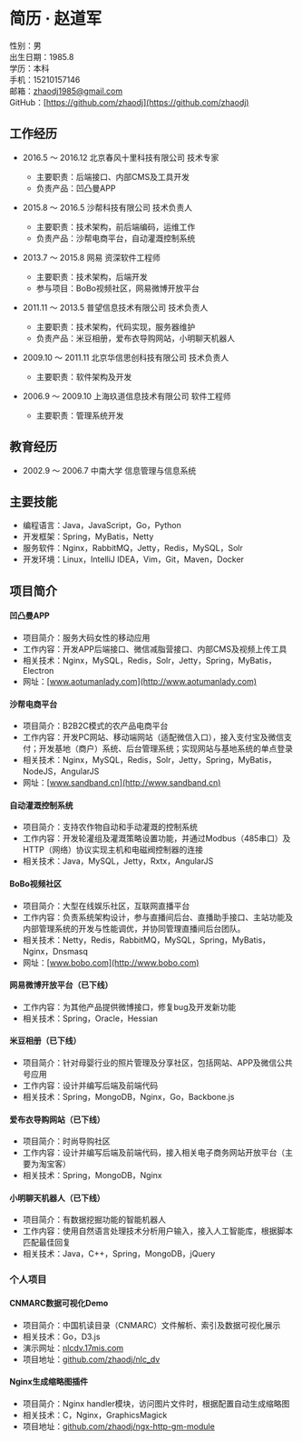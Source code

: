 # 简历 ‧ 赵道军
  
性别：男  
出生日期：1985.8    
学历：本科    
手机：15210157146   
邮箱：zhaodj1985@gmail.com  
GitHub：[https://github.com/zhaodj](https://github.com/zhaodj)

## 工作经历

- 2016.5 ～ 2016.12 北京春风十里科技有限公司 技术专家
	- 主要职责：后端接口、内部CMS及工具开发
	- 负责产品：凹凸曼APP

- 2015.8 ～ 2016.5 沙帮科技有限公司 技术负责人
    - 主要职责：技术架构，前后端编码，运维工作
    - 负责产品：沙帮电商平台，自动灌溉控制系统

- 2013.7 ～ 2015.8 网易 资深软件工程师
	- 主要职责：技术架构，后端开发
	- 参与项目：BoBo视频社区，网易微博开放平台

- 2011.11 ～ 2013.5 普望信息技术有限公司 技术负责人  
	- 主要职责：技术架构，代码实现，服务器维护
	- 负责产品：米豆相册，爱布衣导购网站，小明聊天机器人
	
- 2009.10 ～ 2011.11 北京华信思创科技有限公司 技术负责人
	- 主要职责：软件架构及开发

- 2006.9 ～ 2009.10 上海玖道信息技术有限公司 软件工程师
	- 主要职责：管理系统开发

## 教育经历

- 2002.9 ～ 2006.7 中南大学 信息管理与信息系统

## 主要技能
- 编程语言：Java，JavaScript，Go，Python
- 开发框架：Spring，MyBatis，Netty
- 服务软件：Nginx，RabbitMQ，Jetty，Redis，MySQL，Solr
- 开发环境：Linux，IntelliJ IDEA，Vim，Git，Maven，Docker

## 项目简介

#### 凹凸曼APP

- 项目简介：服务大码女性的移动应用
- 工作内容：开发APP后端接口、微信减脂营接口、内部CMS及视频上传工具
- 相关技术：Nginx，MySQL，Redis，Solr，Jetty，Spring，MyBatis，Electron
- 网址：[www.aotumanlady.com](http://www.aotumanlady.com)

#### 沙帮电商平台

- 项目简介：B2B2C模式的农产品电商平台
- 工作内容：开发PC网站、移动端网站（适配微信入口），接入支付宝及微信支付；开发基地（商户）系统、后台管理系统；实现网站与基地系统的单点登录
- 相关技术：Nginx，MySQL，Redis，Solr，Jetty，Spring，MyBatis，NodeJS，AngularJS
- 网址：[www.sandband.cn](http://www.sandband.cn)

#### 自动灌溉控制系统

- 项目简介：支持农作物自动和手动灌溉的控制系统
- 工作内容：开发轮灌组及灌溉策略设置功能，并通过Modbus（485串口）及 HTTP（网络）协议实现主机和电磁阀控制器的连接
- 相关技术：Java，MySQL，Jetty，Rxtx，AngularJS

#### BoBo视频社区

- 项目简介：大型在线娱乐社区，互联网直播平台
- 工作内容：负责系统架构设计，参与直播间后台、直播助手接口、主站功能及内部管理系统的开发与性能调优，并协同管理直播间后台团队。
- 相关技术：Netty，Redis，RabbitMQ，MySQL，Spring，MyBatis，Nginx，Dnsmasq
- 网址：[www.bobo.com](http://www.bobo.com)

#### 网易微博开放平台（已下线）

- 工作内容：为其他产品提供微博接口，修复bug及开发新功能
- 相关技术：Spring，Oracle，Hessian

#### 米豆相册（已下线）

- 项目简介：针对母婴行业的照片管理及分享社区，包括网站、APP及微信公共号应用
- 工作内容：设计并编写后端及前端代码
- 相关技术：Spring，MongoDB，Nginx，Go，Backbone.js

#### 爱布衣导购网站（已下线）

- 项目简介：时尚导购社区
- 工作内容：设计并编写后端及前端代码，接入相关电子商务网站开放平台（主要为淘宝客）
- 相关技术：Spring，MongoDB，Nginx

#### 小明聊天机器人（已下线）

- 项目简介：有数据挖掘功能的智能机器人
- 工作内容：使用自然语言处理技术分析用户输入，接入人工智能库，根据脚本匹配最佳回复
- 相关技术：Java，C++，Spring，MongoDB，jQuery

### 个人项目

#### CNMARC数据可视化Demo

- 项目简介：中国机读目录（CNMARC）文件解析、索引及数据可视化展示
- 相关技术：Go，D3.js
- 演示网址：[nlcdv.17mis.com](http://nlcdv.17mis.com/)
- 项目地址：[github.com/zhaodj/nlc_dv](https://github.com/zhaodj/nlc_dv)


#### Nginx生成缩略图插件

- 项目简介：Nginx handler模块，访问图片文件时，根据配置自动生成缩略图
- 相关技术：C，Nginx，GraphicsMagick
- 项目地址：[github.com/zhaodj/ngx-http-gm-module](https://github.com/zhaodj/ngx-http-gm-module)

